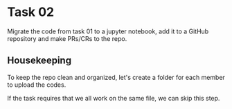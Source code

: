 # Task 02
Migrate the code from task 01 to a jupyter notebook, add it to a GitHub repository and make PRs/CRs to the repo.

## Housekeeping
To keep the repo clean and organized, let's create a folder for each member to upload the codes.

If the task requires that we all work on the same file, we can skip this step.